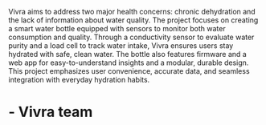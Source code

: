 Vivra aims to address two major health concerns: chronic dehydration and the lack of information about water quality. The project focuses on creating a smart water bottle equipped with sensors to monitor both water consumption and quality. Through a conductivity sensor to evaluate water purity and a load cell to track water intake, Vivra ensures users stay hydrated with safe, clean water. The bottle also features firmware and a web app for easy-to-understand insights and a modular, durable design. This project emphasizes user convenience, accurate data, and seamless integration with everyday hydration habits.

# - Vivra team
